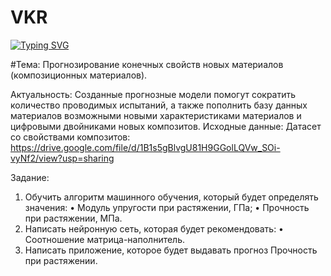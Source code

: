 # VKR

[![Typing SVG](https://readme-typing-svg.herokuapp.com?color=%2336BCF7&lines=Выпускная+квалификационная+работа)](https://git.io/typing-svg)

#Тема:
Прогнозирование конечных свойств новых материалов (композиционных материалов).

Актуальность: 
Созданные прогнозные модели помогут сократить количество проводимых испытаний, а также пополнить базу данных материалов возможными новыми характеристиками материалов и цифровыми двойниками новых композитов.
	Исходные данные:
		Датасет со свойствами композитов:
https://drive.google.com/file/d/1B1s5gBlvgU81H9GGolLQVw_SOi-vyNf2/view?usp=sharing

Задание:
1.	Обучить алгоритм машинного обучения, который будет определять значения:
    •	Модуль упругости при растяжении, ГПа;
    •	Прочность при растяжении, МПа.
2.	Написать нейронную сеть, которая будет рекомендовать:
    •	Соотношение матрица-наполнитель.
3.	Написать приложение, которое будет выдавать прогноз Прочность при растяжении.
